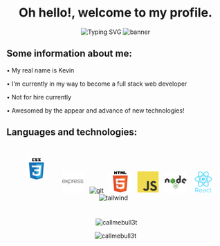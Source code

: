 <h1 align="center">Oh hello!, welcome to my profile.</h1>

<div align="center">
  <img src="https://readme-typing-svg.herokuapp.com?font=Montserrat&pause=1000&color=72a0c1&center=true&width=435&lines=I+am+bull3t%2C+a+pleasure.;17+years+old+dominican!;Web+developer+%F0%9F%A7%91%E2%80%8D%F0%9F%92%BB" alt="Typing SVG" />
  <img src="https://i.imgur.com/VkHZ9Wj.jpeg" alt="banner">
</div>

<div align="left">

## Some information about me:
• My real name is Kevin

• I'm currently in my way to become a full stack web developer

• Not for hire currently

• Awesomed by the appear and advance of new technologies!
</div>

## Languages and technologies:
<div align="center">
<img width="50px" style="margin:30px;" src="https://raw.githubusercontent.com/devicons/devicon/master/icons/css3/css3-original-wordmark.svg" alt="css3"/>
<img width="50px" style="padding-right:10px;" src="https://raw.githubusercontent.com/devicons/devicon/master/icons/express/express-original-wordmark.svg" alt="express"/>
<img width="50px" style="padding-right:10px;" src="https://www.vectorlogo.zone/logos/git-scm/git-scm-icon.svg" alt="git" width="40" height="40"/>
<img width="50px" style="padding-right:10px;" src="https://raw.githubusercontent.com/devicons/devicon/master/icons/html5/html5-original-wordmark.svg" alt="html5" />  
<img width="50px" style="padding-right:10px;" src="https://raw.githubusercontent.com/devicons/devicon/master/icons/javascript/javascript-original.svg" alt="javascript"/>
<img width="50px" style="padding-right:10px;" src="https://raw.githubusercontent.com/devicons/devicon/master/icons/nodejs/nodejs-original-wordmark.svg" alt="nodejs"/>
<img width="50px" style="padding-right:10px;" src="https://raw.githubusercontent.com/devicons/devicon/master/icons/react/react-original-wordmark.svg" alt="react" />
<img width="50px" style="padding-right:10px;" src="https://www.vectorlogo.zone/logos/tailwindcss/tailwindcss-icon.svg" alt="tailwind" />
</div>

#

<p align="center">&nbsp;<img align="center" src="https://github-readme-stats.vercel.app/api?username=callmebull3t&show_icons=true&locale=en" alt="callmebull3t" /></p>
 
<p align="center"> <img src="https://komarev.com/ghpvc/?username=callmebull3t&label=Profile%20views&color=0e75b6&style=flat" alt="callmebull3t" /></p>
